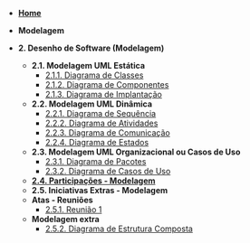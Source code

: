 <!-- docs/_sidebar.md -->

- [**Home**](/README.md)

- **Modelagem**

- **2. Desenho de Software (Modelagem)**
    - **2.1. Modelagem UML Estática**
      - [2.1.1. Diagrama de Classes](/Modelagem/2.1.1.DiagramaClasse.md)
      - [2.1.2. Diagrama de Componentes](/Modelagem/2.1.2.DiagramaComponentes.md)
      - [2.1.3. Diagrama de Implantação](/Modelagem/2.1.3.DiagramaImplantacao.md)
    - **2.2. Modelagem UML Dinâmica**
      - [2.2.1. Diagrama de Sequência](/Modelagem/2.2.1.DiagramaSequencia.md)
      - [2.2.2. Diagrama de Atividades](/Modelagem/2.2.2.DiagramaAtividades.md)
      - [2.2.3. Diagrama de Comunicação](/Modelagem/2.2.3.DiagramaComunicacao.md)
      - [2.2.4. Diagrama de Estados](/Modelagem/2.2.4.DiagramaEstados.md)
    - **2.3. Modelagem UML Organizacional ou Casos de Uso**
      - [2.3.1.  Diagrama de Pacotes](/Modelagem/2.3.1.DiagramaPacotes.md)
      - [2.3.2.  Diagrama de Casos de Uso](/Modelagem/2.3.2.DiagramaCasosdeUso.md)
    - [**2.4. Participações - Modelagem**](/Modelagem/2.4.ParticipacoesModelagem.md)
    - **2.5. Iniciativas Extras - Modelagem**
    - **Atas - Reuniões**
      - [2.5.1. Reunião 1](/Modelagem/2.5.1.reuniao1.md)
    - **Modelagem extra**
      - [2.5.2. Diagrama de Estrutura Composta](/Modelagem/2.5.2.DiagramaEstruturaComposta.md)
